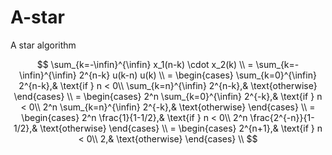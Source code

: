 # A-star
A star algorithm

$$
\sum_{k=-\infin}^{\infin} x_1(n-k) \cdot x_2(k) \\
= \sum_{k=-\infin}^{\infin} 2^{n-k} u(k-n) u(k) \\
= \begin{cases}
    \sum_{k=0}^{\infin} 2^{n-k},& \text{if } n < 0\\
    \sum_{k=n}^{\infin} 2^{n-k},& \text{otherwise}
\end{cases} \\
= \begin{cases}
    2^n \sum_{k=0}^{\infin} 2^{-k},& \text{if } n < 0\\
    2^n \sum_{k=n}^{\infin} 2^{-k},& \text{otherwise}
\end{cases} \\
= \begin{cases}
    2^n \frac{1}{1-1/2},& \text{if } n < 0\\
    2^n \frac{2^{-n}}{1-1/2},& \text{otherwise}
\end{cases} \\
= \begin{cases}
    2^{n+1},& \text{if } n < 0\\
    2,& \text{otherwise}
\end{cases} \\
$$
